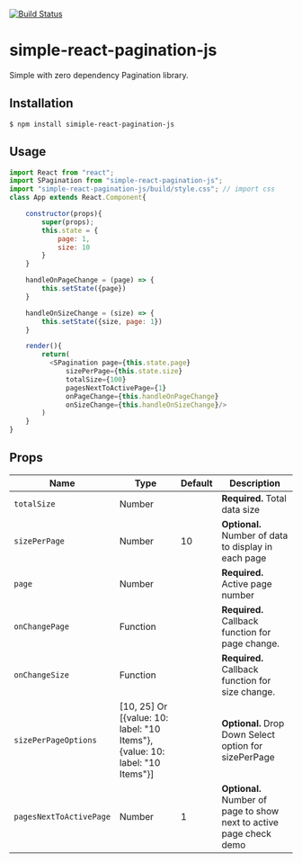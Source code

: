 [![Build Status](https://travis-ci.org/aniltako/simple-react-pagination-js.svg?branch=master)](https://travis-ci.org/aniltako/simple-react-pagination-js)

# simple-react-pagination-js

Simple with zero dependency Pagination library.

## Installation

```
$ npm install simiple-react-pagination-js
```

## Usage

```js
import React from "react";
import SPagination from "simple-react-pagination-js";
import "simple-react-pagination-js/build/style.css"; // import css
class App extends React.Component{

    constructor(props){
        super(props);
        this.state = {
            page: 1,
            size: 10
        }
    }

    handleOnPageChange = (page) => {
        this.setState({page})
    }

    handleOnSizeChange = (size) => {
        this.setState({size, page: 1})  
    }

    render(){
        return(
          <SPagination page={this.state.page}
              sizePerPage={this.state.size}
              totalSize={100}
              pagesNextToActivePage={1}
              onPageChange={this.handleOnPageChange}
              onSizeChange={this.handleOnSizeChange}/>
        )
    }
}
```
## Props

| Name                | Type     | Default   | Description                                                          |
| ------------------- | -------- | --------- | -------------------------------------------------------------------- |
| `totalSize`       | Number   |    |  **Required.** Total data size |
| `sizePerPage`       | Number   | 10   |  **Optional.** Number of data to display in each page |
| `page`       | Number   |        | **Required.** Active page number   |
| `onChangePage` | Function |           | **Required.** Callback function for page change. |
| `onChangeSize` | Function |           | **Required.** Callback function for size change. |
| `sizePerPageOptions`       | [10, 25] Or [{value: 10: label: "10 Items"}, {value: 10: label: "10 Items"}]  |        | **Optional.** Drop Down Select option for sizePerPage   |      [10, 25, 50, 100]                            |
| `pagesNextToActivePage`       | Number   | 1   |  **Optional.** Number of page to show next to active page check demo |